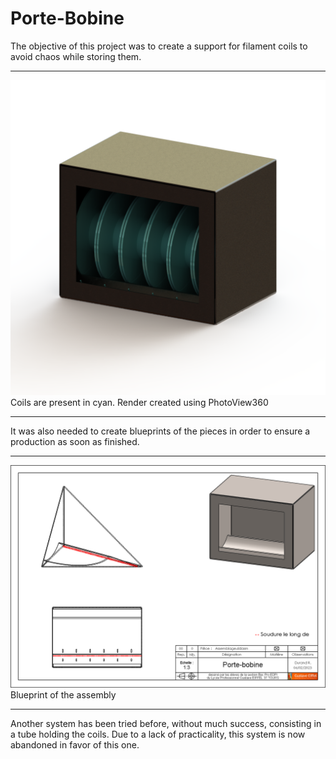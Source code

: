 # Porte-Bobine

The objective of this project was to create a support for filament coils to avoid chaos while storing them.

---

<img src=Rendu.png>
Coils are present in cyan. Render created using PhotoView360

---

It was also needed to create blueprints of the pieces in order to ensure a production as soon as finished.

---

<img src=plan-assemblage.png>
Blueprint of the assembly

---

Another system has been tried before, without much success, consisting in a tube holding the coils. Due to a lack of practicality, this system is now abandoned in favor of this one.